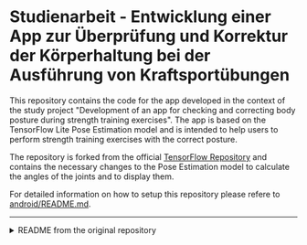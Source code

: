 # Studienarbeit - Entwicklung einer App zur Überprüfung und Korrektur der Körperhaltung bei der Ausführung von Kraftsportübungen
This repository contains the code for the app developed in the context of the study project "Development of an app for checking and correcting body posture during strength training exercises".
The app is based on the TensorFlow Lite Pose Estimation model and is intended to help users to perform strength training exercises with the correct posture.

The repository is forked from the official [TensorFlow Repository](https://github.com/tensorflow/examples) and contains the necessary changes to the Pose Estimation model to calculate the angles of the joints and to display them.

For detailed information on how to setup this repository please refere to [android/README.md](android/README.md).


***
<details>
    <summary>README from the original repository</summary>
Go to lite/examples/pose_estimation/android/app/src/main/java/org/tensorflow/lite/examples/poseestimation

- Changes(angle calculation & logging) were made in MoveNet.kt
- Small adjustments in Mainactivity (in comments, not finished)



# TensorFlow Examples

<div align="center">
  <img src="https://www.tensorflow.org/images/tf_logo_social.png" /><br /><br />
</div>

<h2>Most important links!</h2>

* [Community examples](./community)
* [Course materials](./courses/udacity_deep_learning) for the [Deep Learning](https://www.udacity.com/course/deep-learning--ud730) class on Udacity

If you are looking to learn TensorFlow, don't miss the
[core TensorFlow documentation](http://github.com/tensorflow/docs)
which is largely runnable code.
Those notebooks can be opened in Colab from
[tensorflow.org](https://tensorflow.org).

<h2>What is this repo?</h2>

This is the TensorFlow example repo.  It has several classes of material:

* Showcase examples and documentation for our fantastic [TensorFlow Community](https://tensorflow.org/community)
* Provide examples mentioned on TensorFlow.org
* Publish material supporting official TensorFlow courses
* Publish supporting material for the [TensorFlow Blog](https://blog.tensorflow.org) and [TensorFlow YouTube Channel](https://youtube.com/tensorflow)

We welcome community contributions, see [CONTRIBUTING.md](CONTRIBUTING.md) and, for style help,
[Writing TensorFlow documentation](https://www.tensorflow.org/community/contribute/docs_style)
guide.

To file an issue, use the tracker in the
[tensorflow/tensorflow](https://github.com/tensorflow/tensorflow/issues/new?template=20-documentation-issue.md) repo.

## License

[Apache License 2.0](LICENSE)

</details>
